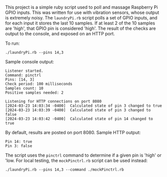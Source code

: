 This project is a simple ruby script used to poll and massage Raspberry Pi GPIO inputs.
This was written for use with vibration sensors, whose output is extremely noisy.
The `laundryPi.rb` script polls a set of GPIO inputs, and for each input it stores the last 10 samples.
If at least 2 of the 10 samples are 'high', that GPIO pin is considered 'high'.
The result of the checks are output to the console, and exposed on an HTTP port.

To run:
```
./laundryPi.rb --pins 14,3
```

Sample console output:
```
Listener started.
Command: pinctrl
Pins: [14, 3]
Check period: 100 milliseconds
Samples count: 10
Positive samples needed: 2

Listening for HTTP connections on port 8080
[2024-03-23 14:03:34 -0400]  Calculated state of pin 3 changed to true
[2024-03-23 14:03:39 -0400]  Calculated state of pin 3 changed to false
[2024-03-23 14:03:42 -0400]  Calculated state of pin 14 changed to true
```

By default, results are posted on port 8080.
Sample HTTP output:
```
Pin 14: true
Pin 3: false
```

The script uses the `pinctrl` command to determine if a given pin is 'high' or 'low.
For local testing, the `mockPinctrl.rb` script can be used instead:
```
./laundryPi.rb --pins 14,3 --command ./mockPinctrl.rb
```

